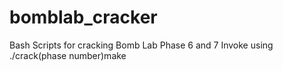 # bomblab_cracker
Bash Scripts for cracking Bomb Lab Phase 6 and 7
Invoke using ./crack(phase number)make 

